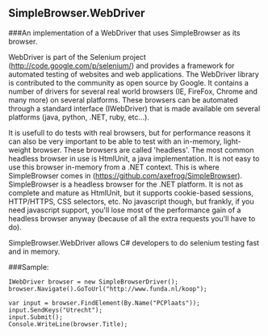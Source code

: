 SimpleBrowser.WebDriver
-----------------------

###An implementation of a WebDriver that uses SimpleBrowser as its browser. 

WebDriver is part of the Selenium project (http://code.google.com/p/selenium/) and provides a framework for automated testing of websites and web applications. The WebDriver library is contributed to the community as open source by Google. It contains a number of drivers for several real world browsers (IE, FireFox, Chrome and many more) on several platforms. These browsers can be automated through a standard interface (IWebDriver) that is made available om several platforms (java, python, .NET, ruby, etc...).

It is usefull to do tests with real browsers, but for performance reasons it can also be very important to be able to test with an in-memory, light-weight browser. These browsers are called 'headless'. The most common headless browser in use is HtmlUnit, a java implementation. It is not easy to use this browser in-memory from a .NET context. This is where SimpleBrowser comes in (https://github.com/axefrog/SimpleBrowser). SimpleBrowser is a headless browser for the .NET platform. It is not as complete and mature as HtmlUnit, but it supports cookie-based sessions, HTTP/HTTPS, CSS selectors, etc. No javascript though, but frankly, if you need javascript support, you'll lose most of the performance gain of a headless browser anyway (because of all the extra requests you'll have to do).

SimpleBrowser.WebDriver allows C# developers to do selenium testing fast and in memory.

###Sample:

    IWebDriver browser = new SimpleBrowserDriver();
    browser.Navigate().GoToUrl("http://www.funda.nl/koop");

    var input = browser.FindElement(By.Name("PCPlaats"));
    input.SendKeys("Utrecht");
    input.Submit();
    Console.WriteLine(browser.Title);
